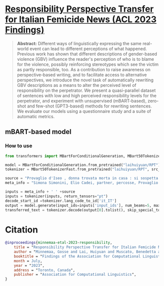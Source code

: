 # [Responsibility Perspective Transfer for Italian Femicide News (ACL 2023 Findings)](https://arxiv.org/abs/2306.00437v1)

> **Abstract:** 
Different ways of linguistically expressing the same real-world event can lead to different perceptions of what happened. Previous work has shown that different descriptions of gender-based violence (GBV) influence the reader's perception of who is to blame for the violence, possibly reinforcing stereotypes which see the victim as partly responsible, too. As a contribution to raise awareness on perspective-based writing, and to facilitate access to alternative perspectives, we introduce the novel task of automatically rewriting GBV descriptions as a means to alter the perceived level of responsibility on the perpetrator. We present a quasi-parallel dataset of sentences with low and high perceived responsibility levels for the perpetrator, and experiment with unsupervised (mBART-based), zero-shot and few-shot (GPT3-based) methods for rewriting sentences. We evaluate our models using a questionnaire study and a suite of automatic metrics.

## mBART-based model

### How to use
```python
from transformers import MBartForConditionalGeneration, MBart50TokenizerFast

model = MBartForConditionalGeneration.from_pretrained("laihuiyuan/RPT")
tokenizer = MBart50TokenizerFast.from_pretrained("laihuiyuan/RPT", src_lang="it_IT")

source = "Provaglio d'Iseo , donna trovata morta in casa : si sospetta il compagno"
meta_info = "Simona Simonini, Elio Cadei, partner, percosse, Provaglio d'Iseo, c." #<victim name, perpetrator name, relationship, weapon, municipality, place>

inputs = meta_info + ' ' +source
inputs = tokenizer(inputs, return_tensors="pt")
decode_start_id =tokenizer.lang_code_to_id['it_IT']
output = model.generate(input_ids=inputs['input_ids'], num_beams=5, max_length=80, forced_bos_token_id=decode_start_id)
transferred_text = tokenizer.decode(output[0].tolist(), skip_special_tokens=True, clean_up_tokenization_spaces=False)
```

# Citation
```BibTeX
@inproceedings{minnemaa-etal-2023-responsibility,
    title = "Responsibility Perspective Transfer for Italian Femicide News",
    author = "Minnemaa, Gosse and Lai, Huiyuan and Muscato, Benedetta and Nissim, Malvina",
    booktitle = "Findings of the Association for Computational Linguistics: ACL 2023",
    month = July,
    year = "2023",
    address = "Toronto, Canada",
    publisher = "Association for Computational Linguistics",
}
```